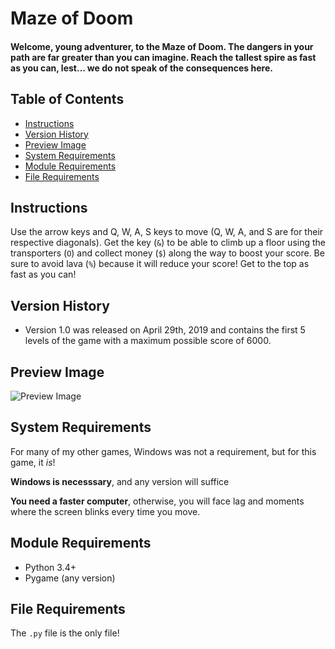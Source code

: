 # Maze of Doom
#### Welcome, young adventurer, to the Maze of Doom. The dangers in your path are far greater than you can imagine. Reach the tallest spire as fast as you can, lest... we do not speak of the consequences here.

## Table of Contents
- [Instructions](#instructions)
- [Version History](#version-history)
- [Preview Image](#preview-image)
- [System Requirements](#system-requirements)
- [Module Requirements](#module-requirements)
- [File Requirements](#file-requirements)

## Instructions
Use the arrow keys and Q, W, A, S keys to move (Q, W, A, and S are for their respective diagonals). Get the key (`&`) to be able to climb up a floor using the transporters (`O`) and collect money (`$`) along the way to boost your score. Be sure to avoid lava (`%`) because it will reduce your score! Get to the top as fast as you can!

## Version History
- Version 1.0 was released on April 29th, 2019 and contains the first 5 levels of the game with a maximum possible score of 6000.

## Preview Image
![Preview Image]()

## System Requirements
For many of my other games, Windows was not a requirement, but for this game, it *is*!

**Windows is necesssary**, and any version will suffice

**You need a faster computer**, otherwise, you will face lag and moments where the screen blinks every time you move.

## Module Requirements
- Python 3.4+
- Pygame (any version)

## File Requirements
The `.py` file is the only file!
